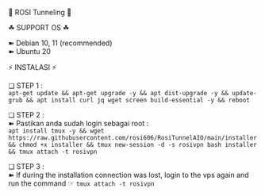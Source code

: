 📣 ROSI Tunneling 📣

☘ SUPPORT OS ☘  
  
➽ Debian 10, 11  (recommended)   
➽ Ubuntu 20

⚡️ INSTALASI ⚡️     

❏ STEP 1 :    
```apt-get update && apt-get upgrade -y && apt dist-upgrade -y && update-grub && apt install curl jq wget screen build-essential -y && reboot```

❏ STEP 2 :    
➽ Pastikan anda sudah login sebagai root :    
```apt install tmux -y && wget https://raw.githubusercontent.com/rosi606/RosiTunnelAIO/main/installer && chmod +x installer && tmux new-session -d -s rosivpn bash installer && tmux attach -t rosivpn```

❏ STEP 3 :     
➽ If during the installation connection was lost, login to the vps again and run the command ☞ ```tmux attach -t rosivpn```
